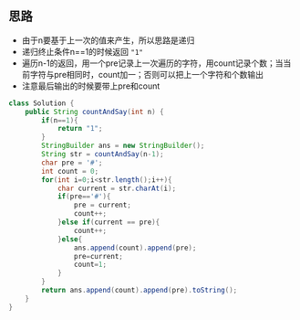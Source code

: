 ## 思路
- 由于n要基于上一次的值来产生，所以思路是递归
- 递归终止条件n==1的时候返回 `"1"`
- 遍历n-1的返回，用一个pre记录上一次遍历的字符，用count记录个数；当当前字符与pre相同时，count加一；否则可以把上一个字符和个数输出
- 注意最后输出的时候要带上pre和count

```java
class Solution {
    public String countAndSay(int n) {
        if(n==1){
            return "1";
        }
        StringBuilder ans = new StringBuilder();
        String str = countAndSay(n-1);
        char pre = '#';
        int count = 0;
        for(int i=0;i<str.length();i++){
            char current = str.charAt(i);
            if(pre=='#'){
                pre = current;
                count++;
            }else if(current == pre){
                count++;
            }else{
                ans.append(count).append(pre);
                pre=current;
                count=1;
            }
        }
        return ans.append(count).append(pre).toString();
    }
}
```